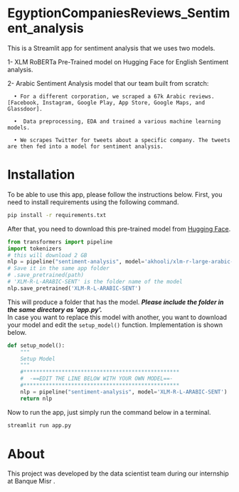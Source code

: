 # EgyptionCompaniesReviews_Sentiment_analysis

This is a Streamlit app for sentiment analysis that we uses two models.

1- XLM RoBERTa Pre-Trained model on Hugging Face for English Sentiment analysis. 

2- Arabic Sentiment Analysis model that our team built from scratch:

      • For a different corporation, we scraped a 67k Arabic reviews. [Facebook, Instagram, Google Play, App Store, Google Maps, and Glassdoor].

      •  Data preprocessing, EDA and trained a various machine learning models.

      • We scrapes Twitter for tweets about a specific company. The tweets are then fed into a model for sentiment analysis.
      
 # Installation
To be able to use this app, please follow the instructions below. First, you need to install requirements using the following command.
```bash
pip install -r requirements.txt
```
After that, you need to download this pre-trained model from [Hugging Face](https://huggingface.co/akhooli/xlm-r-large-arabic-sent). 
```python
from transformers import pipeline
import tokenizers
# this will download 2 GB
nlp = pipeline("sentiment-analysis", model='akhooli/xlm-r-large-arabic-sent')
# Save it in the same app folder
# .save_pretrained(path)
# 'XLM-R-L-ARABIC-SENT' is the folder name of the model
nlp.save_pretrained('XLM-R-L-ARABIC-SENT')
```
This will produce a folder that has the model. ***Please include the folder in the same directory as 'app.py'.***  
In case you want to replace this model with another, you want to download your model and edit the `setup_model()` function. Implementation is shown below.
```python
def setup_model():
    """
    Setup Model
    """
    #*************************************************
    #  -==EDIT THE LINE BELOW WITH YOUR OWN MODEL==-
    #*************************************************
    nlp = pipeline("sentiment-analysis", model='XLM-R-L-ARABIC-SENT')
    return nlp
```
Now to run the app, just simply run the command below in a terminal.
```bash
streamlit run app.py
```
# About 
This project was developed by the data scientist team during our internship at Banque Misr .

